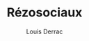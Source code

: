 ---
layout: post
title: "Rézosociaux"
link: https://louisderrac.com/a-propos/rezosociaux/
author: "Louis Derrac"
published_date: "16/11/2024"
description: "Sauf cas exceptionnel et explicitement précisé, je m’exprime en mon nom propre sur les rézosociaux. Mes propos n’engagent donc évidemment que moi, et aucune des structures qui m’emploient. Sur un réseau professionnel comme LinkedIn, cette frontière peut être particulièrement floue. Je vous remercie de respecter, en bonne intelligence, cette séparation essentielle entre monde du travail et exercice de ma citoyenneté (et plus précisément, de ma liberté d’expression)."
language: "fr"
categories: "Liens"
tags: "réseau-social numérique"
og-tags: "réseau-social numérique"
permalink: /:categories/:year/:month/:day/:title/
---